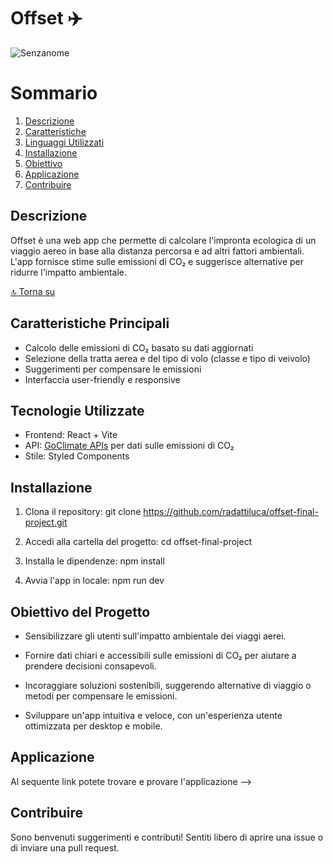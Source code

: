 # Offset ✈️

![Senzanome]()

# Sommario

1. [Descrizione](#descrizione)
2. [Caratteristiche](#caratteristiche-principali)
3. [Linguaggi Utilizzati](#tecnologie-utilizzate)
4. [Installazione](#installazione)
5. [Obiettivo](#obiettivo-del-progetto)
6. [Applicazione](#applicazione)
7. [Contribuire](#contribuire)

## Descrizione

Offset è una web app che permette di calcolare l'impronta ecologica di un viaggio aereo in base alla distanza percorsa e ad altri fattori ambientali. L'app fornisce stime sulle emissioni di CO₂ e suggerisce alternative per ridurre l'impatto ambientale.

[🔝 Torna su](#offset)

## Caratteristiche Principali

- Calcolo delle emissioni di CO₂ basato su dati aggiornati
- Selezione della tratta aerea e del tipo di volo (classe e tipo di veivolo)
- Suggerimenti per compensare le emissioni
- Interfaccia user-friendly e responsive

## Tecnologie Utilizzate

- Frontend: React + Vite
- API: [GoClimate APIs](https://www.goclimate.com/) per dati sulle emissioni di CO₂
- Stile: Styled Components

## Installazione

1. Clona il repository:
   git clone https://github.com/radattiluca/offset-final-project.git

2. Accedi alla cartella del progetto:
   cd offset-final-project

3. Installa le dipendenze:
   npm install

4. Avvia l'app in locale:
   npm run dev

## Obiettivo del Progetto

- Sensibilizzare gli utenti sull'impatto ambientale dei viaggi aerei.

- Fornire dati chiari e accessibili sulle emissioni di CO₂ per aiutare a prendere decisioni consapevoli.

- Incoraggiare soluzioni sostenibili, suggerendo alternative di viaggio o metodi per compensare le emissioni.

- Sviluppare un'app intuitiva e veloce, con un'esperienza utente ottimizzata per desktop e mobile.

## Applicazione

Al sequente link potete trovare e provare l'applicazione -->

## Contribuire

Sono benvenuti suggerimenti e contributi! Sentiti libero di aprire una issue o di inviare una pull request.
